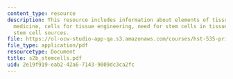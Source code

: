 ```yaml
---
content_type: resource
description: This resource includes information about elements of tissue engineering/regenerative
  medicine, cells for tissue engineering, need for stem cells in tissue engineering,
  stem cell sources.
file: https://ol-ocw-studio-app-qa.s3.amazonaws.com/courses/hst-535-principles-and-practice-of-tissue-engineering-fall-2004/2e19f919eab242a671439009dc3ca2fc_s2b_stemcells.pdf
file_type: application/pdf
resourcetype: Document
title: s2b_stemcells.pdf
uid: 2e19f919-eab2-42a6-7143-9009dc3ca2fc
---
```

